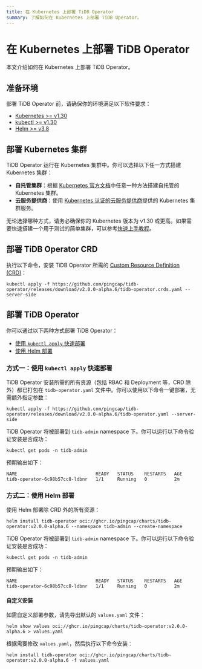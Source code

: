 ```yaml
---
title: 在 Kubernetes 上部署 TiDB Operator
summary: 了解如何在 Kubernetes 上部署 TiDB Operator。
---
```


# 在 Kubernetes 上部署 TiDB Operator

本文介绍如何在 Kubernetes 上部署 TiDB Operator。

## 准备环境

部署 TiDB Operator 前，请确保你的环境满足以下软件要求：

- [Kubernetes >= v1.30](https://kubernetes.io/releases/)
- [kubectl >= v1.30](https://kubernetes.io/docs/tasks/tools/)
- [Helm >= v3.8](https://helm.sh/)

## 部署 Kubernetes 集群

TiDB Operator 运行在 Kubernetes 集群中。你可以选择以下任一方式搭建 Kubernetes 集群：

- **自托管集群**：根据 [Kubernetes 官方文档](https://kubernetes.io/zh-cn/docs/setup/)中任意一种方法搭建自托管的 Kubernetes 集群。
- **云服务提供商**：使用 [Kubernetes 认证的云服务提供商](https://kubernetes.io/zh-cn/docs/setup/production-environment/turnkey-solutions/)提供的 Kubernetes 集群服务。

无论选择哪种方式，请务必确保你的 Kubernetes 版本为 v1.30 或更高。如果需要快速搭建一个用于测试的简单集群，可以参考[快速上手教程](get-started.md)。

## 部署 TiDB Operator CRD

执行以下命令，安装 TiDB Operator 所需的 [Custom Resource Definition (CRD)](https://kubernetes.io/zh-cn/docs/concepts/extend-kubernetes/api-extension/custom-resources/#customresourcedefinitions)：

```shell
kubectl apply -f https://github.com/pingcap/tidb-operator/releases/download/v2.0.0-alpha.6/tidb-operator.crds.yaml --server-side
```

## 部署 TiDB Operator

你可以通过以下两种方式部署 TiDB Operator：

- [使用 `kubectl apply` 快速部署](#方式一使用-kubectl-apply-快速部署)
- [使用 Helm 部署](#方式二使用-helm-部署)

### 方式一：使用 `kubectl apply` 快速部署

TiDB Operator 安装所需的所有资源（包括 RBAC 和 Deployment 等，CRD 除外）都已打包在 `tidb-operator.yaml` 文件中。你可以使用以下命令一键部署，无需额外指定参数：

```shell
kubectl apply -f https://github.com/pingcap/tidb-operator/releases/download/v2.0.0-alpha.6/tidb-operator.yaml --server-side
```

TiDB Operator 将被部署到 `tidb-admin` namespace 下。你可以运行以下命令验证安装是否成功：

```shell
kubectl get pods -n tidb-admin
```

预期输出如下：

```shell
NAME                             READY   STATUS    RESTARTS   AGE
tidb-operator-6c98b57cc8-ldbnr   1/1     Running   0          2m
```

### 方式二：使用 Helm 部署

使用 Helm 部署除 CRD 外的所有资源：

```shell
helm install tidb-operator oci://ghcr.io/pingcap/charts/tidb-operator:v2.0.0-alpha.6 --namespace tidb-admin --create-namespace
```

TiDB Operator 将被部署到 `tidb-admin` namespace 下。你可以运行以下命令验证安装是否成功：

```shell
kubectl get pods -n tidb-admin
```

预期输出如下：

```shell
NAME                             READY   STATUS    RESTARTS   AGE
tidb-operator-6c98b57cc8-ldbnr   1/1     Running   0          2m
```

#### 自定义安装

如需自定义部署参数，请先导出默认的 `values.yaml` 文件：

```shell
helm show values oci://ghcr.io/pingcap/charts/tidb-operator:v2.0.0-alpha.6 > values.yaml
```

根据需要修改 `values.yaml`，然后执行以下命令安装：

```shell
helm install tidb-operator oci://ghcr.io/pingcap/charts/tidb-operator:v2.0.0-alpha.6 -f values.yaml
```

